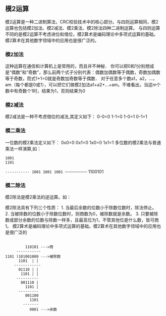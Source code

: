 ## 模2运算

模2运算是一种二进制算法，CRC校验技术中的核心部分。与四则运算相同，模2运算也包括模2加法、模2减法、模2乘法、模2除法四种二进制运算。
与四则运算不同的是模2运算不考虑进位和借位，模2算术是编码理论中多项式运算的基础。模2算术在其他数字领域中的应用也是很广泛的。

### 模2加法
这种运算在通信和计算机上是常用的，而且并不神秘．
你可以把0和1分别想成是“偶数”和“奇数”，那么前两个式子分别代表：偶数加偶数等于偶数，奇数加偶数等于奇数，而式1+1=0就是奇数加奇数等于偶数．
对于任意多个数a1，a2，…，am（每个都是0或1），可以把它们做模2加法a1+a2+…+am。不难看出，当这m个数中有奇数个1时，结果为1，否则结果为0


### 模2减法
模2减法是一种不考虑借位的减法,其定义如下：
0-0=0
1-1=0
1-0=1
0-1=1


### 模二乘法
一位数的模2乘法定义如下：
0x0=0
0x1=0
1x0=0
1x1=1
多位数的模2乘法与普通乘法一样演算,如：

    1001
    1101
`-----------
    1001
  1001
 1001
`-----------
 1100101


### 模二除法
模2除法是模2乘法的逆运算。如：

模2除法具有下列三个性质：
    1. 当最后余数的位数小于除数位数时，除法停止。
    2. 当被除数的位数小于除数位数时，则商数为0，被除数就是余数。
    3. 只要被除数或部分余数的位数与除数一样多，且最高位为1，不管其他位是什么数，皆可商1。
模2算术是编码理论中多项式运算的基础。模2算术在其他数字领域中的应用也是很广泛的

```

         110101 --->商
     -----------
1101 )101001000 --->被除数
      1101  | |
    ------------
      01110 | |
       1101 | |
     ----------
       001110 |
         1101 |
      ---------
         001100
           1101
        -------
           0001 --->余数

```
